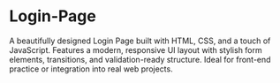 # Login-Page
A beautifully designed Login Page built with HTML, CSS, and a touch of JavaScript. Features a modern, responsive UI layout with stylish form elements, transitions, and validation-ready structure. Ideal for front-end practice or integration into real web projects.
